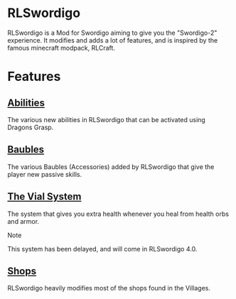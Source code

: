 # RLSwordigo
RLSwordigo is a Mod for Swordigo aiming to give you the "Swordigo-2" experience. It modifies and adds a lot of features, and is inspired by the famous minecraft modpack, RLCraft.

# Features
## [Abilities](Abilities.md)
The various new abilities in RLSwordigo that can be activated using Dragons Grasp.

## [Baubles](Baubles.md)
The various Baubles (Accessories) added by RLSwordigo that give the player new passive skills.

## [The Vial System](vial.md)
The system that gives you extra health whenever you heal from health orbs and armor.
> [!NOTE]
> This system has been delayed, and will come in RLSwordigo 4.0.

## [Shops](Shops.md)
RLSwordigo heavily modifies most of the shops found in the Villages.

